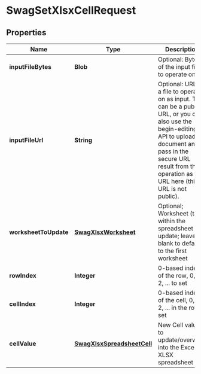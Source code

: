 
# SwagSetXlsxCellRequest

## Properties
Name | Type | Description | Notes
------------ | ------------- | ------------- | -------------
**inputFileBytes** | **Blob** | Optional: Bytes of the input file to operate on |  [optional]
**inputFileUrl** | **String** | Optional: URL of a file to operate on as input.  This can be a public URL, or you can also use the begin-editing API to upload a document and pass in the secure URL result from that operation as the URL here (this URL is not public). |  [optional]
**worksheetToUpdate** | [**SwagXlsxWorksheet**](SwagXlsxWorksheet.md) | Optional; Worksheet (tab) within the spreadsheet to update; leave blank to default to the first worksheet |  [optional]
**rowIndex** | **Integer** | 0-based index of the row, 0, 1, 2, ... to set |  [optional]
**cellIndex** | **Integer** | 0-based index of the cell, 0, 1, 2, ... in the row to set |  [optional]
**cellValue** | [**SwagXlsxSpreadsheetCell**](SwagXlsxSpreadsheetCell.md) | New Cell value to update/overwrite into the Excel XLSX spreadsheet |  [optional]



